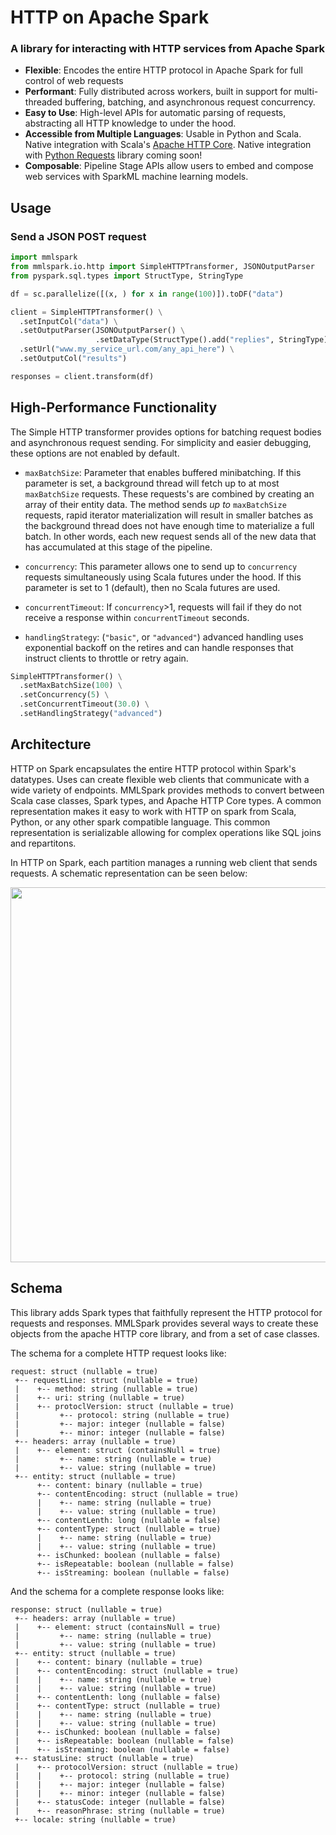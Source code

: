 # HTTP on Apache Spark

### A library for interacting with HTTP services from Apache Spark

-   **Flexible**: Encodes the entire HTTP protocol in Apache Spark for
    full control of web requests
-   **Performant**: Fully distributed across workers, built in support for
    multi-threaded buffering, batching, and asynchronous request
    concurrency.
-   **Easy to Use**: High-level APIs for automatic parsing of requests,
    abstracting all HTTP knowledge to under the hood.
-   **Accessible from Multiple Languages**: Usable in Python and Scala.
    Native integration with Scala's [Apache HTTP Core].  Native
    integration with [Python Requests] library coming soon!
-   **Composable**: Pipeline Stage APIs allow users to embed and compose
    web services with SparkML machine learning models.

[Apache HTTP Core]: https://hc.apache.org/httpcomponents-core-ga/httpcore/apidocs/org/apache/http/package-summary.html

[Python Requests]: http://docs.python-requests.org/en/master/

## Usage

### Send a JSON POST request

```python
import mmlspark
from mmlspark.io.http import SimpleHTTPTransformer, JSONOutputParser
from pyspark.sql.types import StructType, StringType

df = sc.parallelize([(x, ) for x in range(100)]).toDF("data")

client = SimpleHTTPTransformer() \
  .setInputCol("data") \
  .setOutputParser(JSONOutputParser() \
                   .setDataType(StructType().add("replies", StringType))) \
  .setUrl("www.my_service_url.com/any_api_here") \
  .setOutputCol("results")

responses = client.transform(df)
```

## High-Performance Functionality

The Simple HTTP transformer provides options for batching request bodies
and asynchronous request sending.  For simplicity and easier debugging,
these options are not enabled by default.

-   `maxBatchSize`: Parameter that enables buffered minibatching.  If this
    parameter is set, a background thread will fetch up to at most
    `maxBatchSize` requests.  These requests's are combined by creating an
    array of their entity data.  The method sends _up to_ `maxBatchSize`
    requests, rapid iterator materialization will result in smaller
    batches as the background thread does not have enough time to
    materialize a full batch.  In other words, each new request sends all
    of the new data that has accumulated at this stage of the pipeline.

-   `concurrency`: This parameter allows one to send up to `concurrency`
    requests simultaneously using Scala futures under the hood.  If this
    parameter is set to 1 (default), then no Scala futures are used.

-   `concurrentTimeout`: If `concurrency`>1, requests will fail if they do
    not receive a response within `concurrentTimeout` seconds.

-   `handlingStrategy`: (`"basic"`, or `"advanced"`) advanced handling
    uses exponential backoff on the retires and can handle responses that
    instruct clients to throttle or retry again.

```python
SimpleHTTPTransformer() \
  .setMaxBatchSize(100) \
  .setConcurrency(5) \
  .setConcurrentTimeout(30.0) \
  .setHandlingStrategy("advanced")
```

## Architecture

HTTP on Spark encapsulates the entire HTTP protocol within Spark's
datatypes.  Uses can create flexible web clients that communicate with a
wide variety of endpoints.  MMLSpark provides methods to convert between
Scala case classes, Spark types, and Apache HTTP Core types.  A common
representation makes it easy to work with HTTP on spark from Scala,
Python, or any other spark compatible language.  This common
representation is serializable allowing for complex operations like SQL
joins and repartitons.

In HTTP on Spark, each partition manages a running web client that sends
requests.  A schematic representation can be seen below:

<p align="center">
  <img src="https://mmlspark.blob.core.windows.net/graphics/HTTPOnSparkArchitecture.png" width="600">
</p>

## Schema

This library adds Spark types that faithfully represent the HTTP
protocol for requests and responses.  MMLSpark provides several ways to
create these objects from the apache HTTP core library, and from a set
of case classes.

The schema for a complete HTTP request looks like:

    request: struct (nullable = true)
     +-- requestLine: struct (nullable = true)
     |    +-- method: string (nullable = true)
     |    +-- uri: string (nullable = true)
     |    +-- protoclVersion: struct (nullable = true)
     |         +-- protocol: string (nullable = true)
     |         +-- major: integer (nullable = false)
     |         +-- minor: integer (nullable = false)
     +-- headers: array (nullable = true)
     |    +-- element: struct (containsNull = true)
     |         +-- name: string (nullable = true)
     |         +-- value: string (nullable = true)
     +-- entity: struct (nullable = true)
          +-- content: binary (nullable = true)
          +-- contentEncoding: struct (nullable = true)
          |    +-- name: string (nullable = true)
          |    +-- value: string (nullable = true)
          +-- contentLenth: long (nullable = false)
          +-- contentType: struct (nullable = true)
          |    +-- name: string (nullable = true)
          |    +-- value: string (nullable = true)
          +-- isChunked: boolean (nullable = false)
          +-- isRepeatable: boolean (nullable = false)
          +-- isStreaming: boolean (nullable = false)

And the schema for a complete response looks like:

    response: struct (nullable = true)
     +-- headers: array (nullable = true)
     |    +-- element: struct (containsNull = true)
     |         +-- name: string (nullable = true)
     |         +-- value: string (nullable = true)
     +-- entity: struct (nullable = true)
     |    +-- content: binary (nullable = true)
     |    +-- contentEncoding: struct (nullable = true)
     |    |    +-- name: string (nullable = true)
     |    |    +-- value: string (nullable = true)
     |    +-- contentLenth: long (nullable = false)
     |    +-- contentType: struct (nullable = true)
     |    |    +-- name: string (nullable = true)
     |    |    +-- value: string (nullable = true)
     |    +-- isChunked: boolean (nullable = false)
     |    +-- isRepeatable: boolean (nullable = false)
     |    +-- isStreaming: boolean (nullable = false)
     +-- statusLine: struct (nullable = true)
     |    +-- protocolVersion: struct (nullable = true)
     |    |    +-- protocol: string (nullable = true)
     |    |    +-- major: integer (nullable = false)
     |    |    +-- minor: integer (nullable = false)
     |    +-- statusCode: integer (nullable = false)
     |    +-- reasonPhrase: string (nullable = true)
     +-- locale: string (nullable = true)
